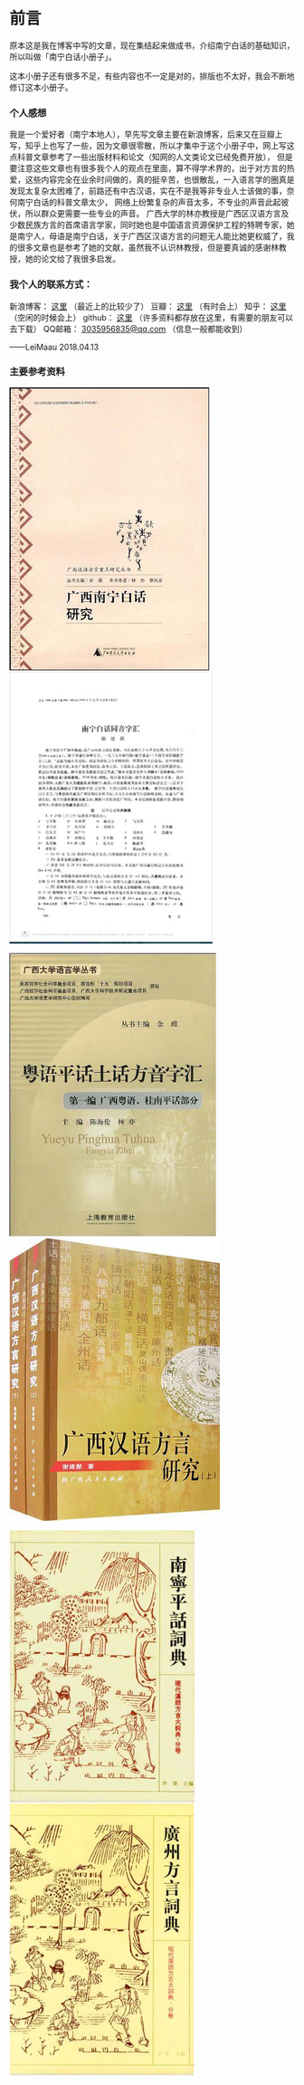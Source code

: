 # 前言

原本这是我在博客中写的文章，现在集结起来做成书，介绍南宁白话的基础知识，所以叫做「南宁白话小册子」。

这本小册子还有很多不足，有些内容也不一定是对的，排版也不太好，我会不断地修订这本小册子。

### 个人感想

我是一个爱好者（南宁本地人），早先写文章主要在新浪博客，后来又在豆瓣上写，知乎上也写了一些，因为文章很零散，所以才集中于这个小册子中，网上写这点科普文章参考了一些出版材料和论文（知网的人文类论文已经免费开放），
但是要注意这些文章也有很多我个人的观点在里面，算不得学术界的，出于对方言的热爱，这些内容完全在业余时间做的，真的挺辛苦，也很散乱，一入语言学的圈真是发现太复杂太困难了，前路还有中古汉语，实在不是我等非专业人士该做的事，奈何南宁白话的科普文章太少，
网络上纷繁复杂的声音太多，不专业的声音此起彼伏，所以群众更需要一些专业的声音。
广西大学的林亦教授是广西区汉语方言及少数民族方言的首席语言学家，同时她也是中国语言资源保护工程的特聘专家，她是南宁人，母语是南宁白话，关于广西区汉语方言的问题无人能比她更权威了，我的很多文章也是参考了她的文献，虽然我不认识林教授，但是要真诚的感谢林教授，她的论文给了我很多启发。

### 我个人的联系方式：

新浪博客： [这里](http://blog.sina.com.cn/s/articlelist_1762934917_0_1.html)    （最近上的比较少了）
豆瓣： [这里](https://www.douban.com/people/leimaau/)  （有时会上）
知乎： [这里](https://www.zhihu.com/people/si-tuo-bu-ke-si/posts)  （空闲的时候会上）
github： [这里](https://github.com/leimaau)  （许多资料都存放在这里，有需要的朋友可以去下载）
QQ邮箱： 3035956835@qq.com （信息一般都能收到）

——LeiMaau 2018.04.13

### 主要参考资料

![林亦、覃凤余《广西南宁白话研究》](/img/readme/import.jpg) ![谢建猷《南宁白话同音字汇》](/img/readme/import2.jpg)

![陈海伦、林亦《粤语平话土话方音字汇》](/img/readme/import4.jpg) ![谢建猷《广西汉语方言研究》](/img/readme/import3.jpg)

![覃远雄、韦树关、卞成林《南宁平话词典》](/img/readme/import5.jpg) ![白宛如《广州方言词典》](/img/readme/import6.jpg)